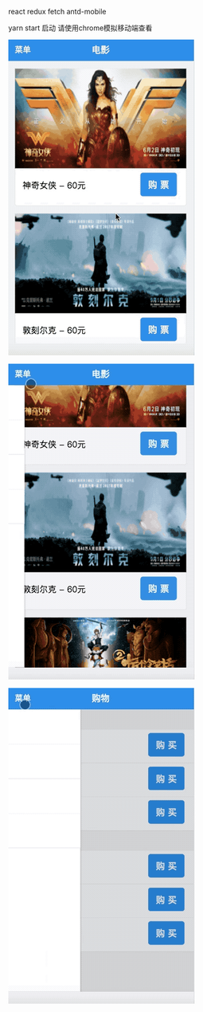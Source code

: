 react
redux
fetch
antd-mobile

yarn start 启动
请使用chrome模拟移动端查看

![](https://raw.githubusercontent.com/Dongsw08/LivingCircle/master/public/assets/living1.gif)

![](https://raw.githubusercontent.com/Dongsw08/LivingCircle/master/public/assets/living2.gif)

![](https://raw.githubusercontent.com/Dongsw08/LivingCircle/master/public/assets/living3.gif)